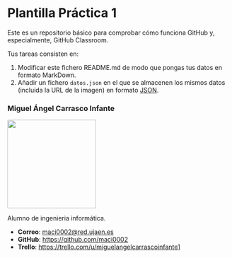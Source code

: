 # Plantilla Práctica 1
Este es un repositorio básico para comprobar cómo funciona GitHub y, especialmente, GitHub Classroom.

Tus tareas consisten en:
1) Modificar este fichero README.md de modo que pongas tus datos en formato MarkDown.
2) Añadir un fichero <code>datos.json</code> en el que se almacenen los mismos datos (incluída la URL de la imagen) en formato [JSON](https://es.wikipedia.org/wiki/JSON).

### Miguel Ángel Carrasco Infante
<img src='C:\Users\migue\Downloads' width='200px'>

Alumno de ingenieria informática.
* **Correo**: maci0002@red.ujaen.es
* **GitHub**: https://github.com/maci0002
* **Trello**: https://trello.com/u/miguelangelcarrascoinfante1

